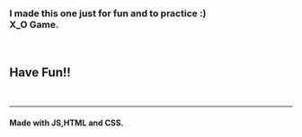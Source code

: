 <h3>I made this one just for fun and to practice :)<br>
X_O Game.</h3><br>
<h2>Have Fun!!</h2><br/><hr/>
<h4>Made with JS,HTML and CSS.</h4>
